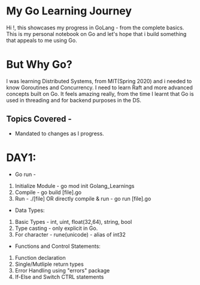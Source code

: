 # My Go Learning Journey
Hi !, this showcases my progress in GoLang - from the complete basics.
This is my personal notebook on Go and let's hope that i build something that appeals to me using Go.

# But Why Go?
I was learning Distributed Systems, from MIT(Spring 2020) and i needed to know Goroutines and Concurrency. I need to learn Raft and more advanced concepts built on Go. It feels amazing really, from the time I learnt that Go is used in threading and for backend purposes in the DS. 

## Topics Covered - 
- Mandated to changes as I progress.

# DAY1: 
- Go run - 
1. Initialize Module - go mod init Golang_Learnings
2. Compile - go build [file].go
3. Run - ./[file]  OR directly compile & run - go run [file].go

- Data Types: 
1. Basic Types - int, uint, float(32,64), string, bool 
2. Type casting - only explicit in Go.
3. For character - rune(unicode) - alias of int32

- Functions and Control Statements:
1. Function declaration
2. Single/Mutliple return types 
3. Error Handling using "errors" package
4. If-Else and Switch CTRL statements